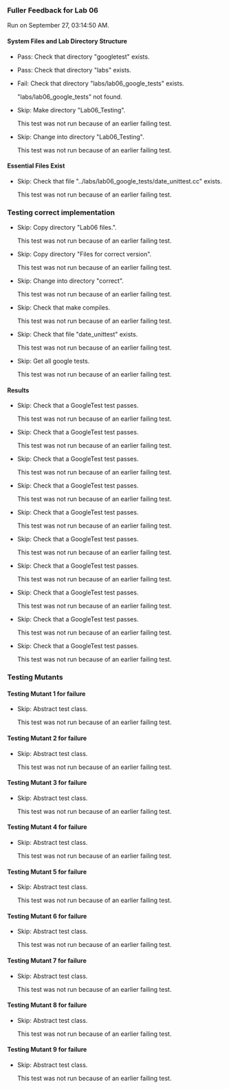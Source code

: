 ### Fuller Feedback for Lab 06

Run on September 27, 03:14:50 AM.


#### System Files and Lab Directory Structure

+ Pass: Check that directory "googletest" exists.

+ Pass: Check that directory "labs" exists.

+ Fail: Check that directory "labs/lab06_google_tests" exists.

     "labs/lab06_google_tests" not found.

+ Skip: Make directory "Lab06_Testing".

  This test was not run because of an earlier failing test.

+ Skip: Change into directory "Lab06_Testing".

  This test was not run because of an earlier failing test.


#### Essential Files Exist

+ Skip: Check that file "../labs/lab06_google_tests/date_unittest.cc" exists.

  This test was not run because of an earlier failing test.


### Testing correct implementation

+ Skip: Copy directory "Lab06 files.".

  This test was not run because of an earlier failing test.

+ Skip: Copy directory "Files for correct version".

  This test was not run because of an earlier failing test.

+ Skip: Change into directory "correct".

  This test was not run because of an earlier failing test.

+ Skip: Check that make compiles.

  This test was not run because of an earlier failing test.

+ Skip: Check that file "date_unittest" exists.

  This test was not run because of an earlier failing test.

+ Skip: Get all google tests.

  This test was not run because of an earlier failing test.


#### Results

+ Skip: Check that a GoogleTest test passes.

  This test was not run because of an earlier failing test.

+ Skip: Check that a GoogleTest test passes.

  This test was not run because of an earlier failing test.

+ Skip: Check that a GoogleTest test passes.

  This test was not run because of an earlier failing test.

+ Skip: Check that a GoogleTest test passes.

  This test was not run because of an earlier failing test.

+ Skip: Check that a GoogleTest test passes.

  This test was not run because of an earlier failing test.

+ Skip: Check that a GoogleTest test passes.

  This test was not run because of an earlier failing test.

+ Skip: Check that a GoogleTest test passes.

  This test was not run because of an earlier failing test.

+ Skip: Check that a GoogleTest test passes.

  This test was not run because of an earlier failing test.

+ Skip: Check that a GoogleTest test passes.

  This test was not run because of an earlier failing test.

+ Skip: Check that a GoogleTest test passes.

  This test was not run because of an earlier failing test.


### Testing Mutants


#### Testing Mutant 1 for failure

+ Skip: Abstract test class.

  This test was not run because of an earlier failing test.


#### Testing Mutant 2 for failure

+ Skip: Abstract test class.

  This test was not run because of an earlier failing test.


#### Testing Mutant 3 for failure

+ Skip: Abstract test class.

  This test was not run because of an earlier failing test.


#### Testing Mutant 4 for failure

+ Skip: Abstract test class.

  This test was not run because of an earlier failing test.


#### Testing Mutant 5 for failure

+ Skip: Abstract test class.

  This test was not run because of an earlier failing test.


#### Testing Mutant 6 for failure

+ Skip: Abstract test class.

  This test was not run because of an earlier failing test.


#### Testing Mutant 7 for failure

+ Skip: Abstract test class.

  This test was not run because of an earlier failing test.


#### Testing Mutant 8 for failure

+ Skip: Abstract test class.

  This test was not run because of an earlier failing test.


#### Testing Mutant 9 for failure

+ Skip: Abstract test class.

  This test was not run because of an earlier failing test.

